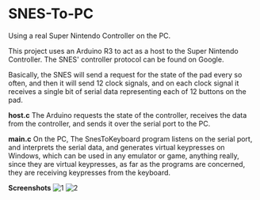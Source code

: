 # SNES-To-PC
Using a real Super Nintendo Controller on the PC.

This project uses an Arduino R3 to act as a host to the Super Nintendo Controller.
The SNES' controller protocol can be found on Google.

Basically, the SNES will send a request for the state of the pad every so often, and then it will send 12 clock signals, and on each clock signal it receives a single bit of serial data representing each of 12 buttons on the pad.

**host.c**
The Arduino requests the state of the controller, receives the data from the controller, and sends it over the serial port to the PC.

**main.c**
On the PC, The SnesToKeyboard program listens on the serial port, and interprets the serial data, and generates virtual keypresses on Windows, which can be used in any emulator or game, anything really, since they are virtual keypresses, as far as the programs are concerned, they are receiving keypresses from the keyboard.

**Screenshots**
![1](http://i.imgur.com/9Wvokez.jpg)
![2](http://i.imgur.com/OCvQmQY.jpg)

